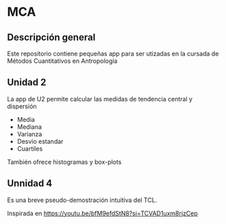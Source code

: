 # MCA

## Descripción general

Este repositorio contiene pequeñas app para ser utizadas en la cursada de Métodos Cuantitativos en Antropología


## Unidad 2

La app de U2 permite calcular las medidas de tendencia central y dispersión
- Media
- Mediana
- Varianza
- Desvio estandar
- Cuartiles

  
También ofrece histogramas y box-plots

## Unnidad 4 

Es una breve pseudo-demostración intuitiva del TCL.

Inspirada en https://youtu.be/bfM9efdStN8?si=TCVAD1uxm8rjzCep
